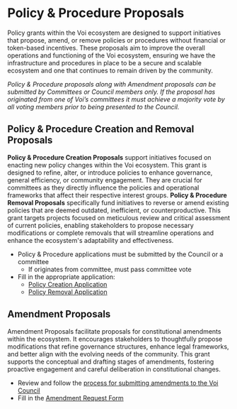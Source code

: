 # Policy & Procedure Proposals

Policy grants within the Voi ecosystem are designed to support initiatives that propose, amend, or remove policies or procedures without financial or token-based incentives. These proposals aim to improve the overall operations and functioning of the Voi ecosystem, ensuring we have the infrastructure and procedures in place to be a secure and scalable ecosystem and one that continues to remain driven by the community. 

*Policy & Procedure proposals along with Amendment proposals can be submitted by Committees or Council members only. If the proposal has originated from one of Voi’s committees it must achieve a majority vote by all voting members prior to being presented to the Council.*


## Policy & Procedure Creation and Removal Proposals

**Policy & Procedure Creation Proposals** support initiatives focused on enacting new policy changes within the Voi ecosystem. This grant is designed to refine, alter, or introduce policies to enhance governance, general efficiency, or community engagement. They are crucial for committees as they directly influence the policies and operational frameworks that affect their respective interest groups. **Policy & Procedure Removal Proposals** specifically fund initiatives to reverse or amend existing policies that are deemed outdated, inefficient, or counterproductive. This grant targets projects focused on meticulous review and critical assessment of current policies, enabling stakeholders to propose necessary modifications or complete removals that will streamline operations and enhance the ecosystem's adaptability and effectiveness.

- Policy & Procedure applications must be submitted by the Council or a committee
    - If originates from committee, must pass committee vote
- Fill in the appropriate application: 
    -  [Policy Creation Application](https://forms.gle/rVggXqm99YtnopCdA)
    -  [Policy Removal Application](https://forms.gle/Jkupsf9RxHGTXZBz9)

## Amendment Proposals

Amendment Proposals facilitate proposals for constitutional amendments within the ecosystem. It encourages stakeholders to thoughtfully propose modifications that refine governance structures, enhance legal frameworks, and better align with the evolving needs of the community. This grant supports the conceptual and drafting stages of amendments, fostering proactive engagement and careful deliberation in constitutional changes.

- Review and follow the [process for submitting amendments to the Voi Council](https://docs.google.com/document/d/1g4a8isy6XfxFccPSMpFLEXyfYUnhcuO-10emFTUsa6Q/edit#heading=h.12bo34sou2j)
- Fill in the [Amendment Request Form](https://forms.gle/CU9KtAQ6kBYa6PAo8)

